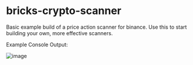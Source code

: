 # bricks-crypto-scanner
Basic example build of a price action scanner for binance. Use this to start building your own, more effective scanners.

Example Console Output:

![image](https://user-images.githubusercontent.com/69432266/120932583-6b3d4800-c6c4-11eb-9c5f-55bded5942b6.png)

